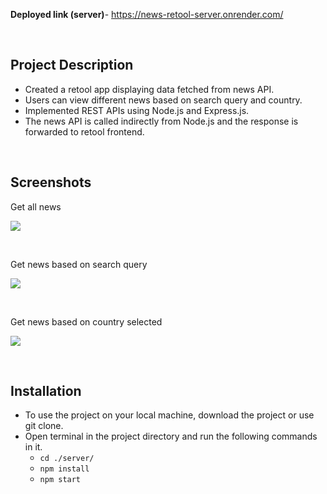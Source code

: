 **Deployed link (server)**- https://news-retool-server.onrender.com/

<br>

## Project Description

- Created a retool app displaying data fetched from news API.
- Users can view different news based on search query and country.
- Implemented REST APIs using Node.js and Express.js.
- The news API is called indirectly from Node.js and the response is forwarded to retool frontend.

<br>

## Screenshots

Get all news

![](https://github.com/yashverma03/news-retool/assets/94443269/aa91c6f6-7e9d-4fbb-9184-7f7627e5a79e)

<br>

Get news based on search query

![](https://github.com/yashverma03/news-retool/assets/94443269/594a38f4-36ff-45eb-a88f-960a1d985fc9)

<br>

Get news based on country selected

![](https://github.com/yashverma03/news-retool/assets/94443269/aa43f450-66b1-40f1-957d-de1e7341f679)

<br>

## Installation

- To use the project on your local machine, download the project or use git clone.
- Open terminal in the project directory and run the following commands in it.
  - `cd ./server/`
  - `npm install`
  - `npm start`
